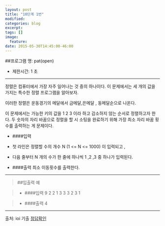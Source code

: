 ```yaml
---
layout: post
title: "10단계 1번"
modified:
categories: blog
excerpt:
tags: []
image:
  feature:
date: 2015-05-30T14:45:00-46:00
---
```


##프로그램 명: pat(open)
- 제한시간: 1 초

----------------------
정렬은 컴퓨터에서 가장 자주 일어나는 것 중의 하나이다. 이 문제에서는 세 개의 값을 가지는 특수한 정렬 프로그램을 알아보자.

이러한 정렬은 운동경기의 메달에서 금메달,은메달 , 동메달순으로 나온다.

이 문제에서는 가능한 키의 값을 1 2 3 이라 하고 감소하지 않는 순서로 정렬하고자 한다. 두 숫자의 자리 바꿈으로 정렬을 할 시 소팅을 완료하기 위해 가장 최소 자리 바꿈 횟수를 출력하는 게 문제이다.


- ####입력
- 첫 라인은 정렬할 수의 개수 N (1 <= N <= 1000) 이 입력되고 ,
- 다음 줄부터 N 개의 수가 한 줄에 하나씩 1 ,2 ,3 중 하나가 입력된다.

- ####출력
최소 이동횟수를 출력한다.



---------
> ##입출력 예

>- ####입력
9
2
2
1
3
3
3
2
3
1

>- ####출력
4



---------------
출처: ioi 기출
[정답확인]


[정답확인]: http://183.106.113.109/judgeonline/showmessage.php?pname=sort
[jekyll-gh]: https://github.com/jekyll/jekyll
[jekyll]:    http://jekyllrb.com